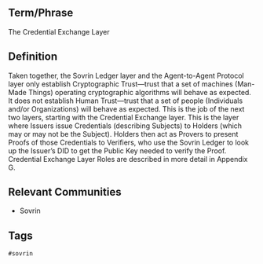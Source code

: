 ## Term/Phrase
The Credential Exchange Layer

## Definition
Taken together, the Sovrin Ledger layer and the Agent-to-Agent Protocol layer only establish Cryptographic Trust&mdash;trust that a set of machines (Man-Made Things) operating cryptographic algorithms will behave as expected. It does not establish Human Trust&mdash;trust that a set of people (Individuals and/or Organizations) will behave as expected. This is the job of the next two layers, starting with the Credential Exchange layer. This is the layer where Issuers issue Credentials (describing Subjects) to Holders (which may or may not be the Subject). Holders then act as Provers to present Proofs of those Credentials to Verifiers, who use the Sovrin Ledger to look up the Issuer&rsquo;s DID to get the Public Key needed to verify the Proof. Credential Exchange Layer Roles are described in more detail in Appendix G.

## Relevant Communities
* Sovrin

## Tags
```
#sovrin
```

